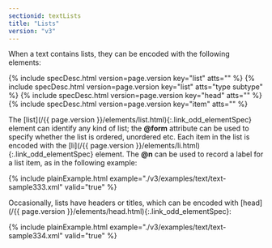 ```yaml
---
sectionid: textLists
title: "Lists"
version: "v3"
---
```




When a text contains lists, they can be encoded with the following elements:



{% include specDesc.html version=page.version key="list" atts="" %}
{% include specDesc.html version=page.version key="list" atts="type subtype" %}
{% include specDesc.html version=page.version key="head" atts="" %}
{% include specDesc.html version=page.version key="item" atts="" %}



The [list](/{{ page.version }}/elements/list.html){:.link_odd_elementSpec} element can identify any kind of list; the **@form**
attribute can be used to specify whether the list is ordered, unordered etc. Each
item in the
list is encoded with the [li](/{{ page.version }}/elements/li.html){:.link_odd_elementSpec} element. The **@n** can be used to
record a label for a list item, as in the following example:

{% include plainExample.html example="./v3/examples/text/text-sample333.xml" valid="true" %}

Occasionally, lists have headers or titles, which can be encoded with [head](/{{ page.version }}/elements/head.html){:.link_odd_elementSpec}:

{% include plainExample.html example="./v3/examples/text/text-sample334.xml" valid="true" %}

